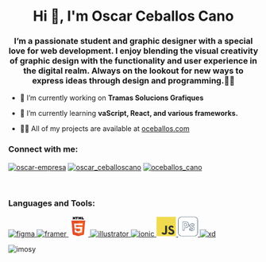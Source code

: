 <h1 align="center">Hi 👋, I'm Oscar Ceballos Cano</h1>
<h3 align="center">I’m a passionate student and graphic designer with a special love for web development. I enjoy blending the visual creativity of graphic design with the functionality and user experience in the digital realm. Always on the lookout for new ways to express ideas through design and programming.🚀✨</h3>

- 🔭 I’m currently working on **Tramas Solucions Grafiques**

- 🌱 I’m currently learning **vaScript, React, and various frameworks.**

- 👨‍💻 All of my projects are available at [oceballos.com](oceballos.com)

<h3 align="left">Connect with me:</h3>
<p align="left">
<a href="https://codepen.io/oscar-empresa" target="blank"><img align="center" src="https://raw.githubusercontent.com/rahuldkjain/github-profile-readme-generator/master/src/images/icons/Social/codepen.svg" alt="oscar-empresa" height="30" width="40" /></a>
<a href="https://instagram.com/oscar_ceballoscano" target="blank"><img align="center" src="https://raw.githubusercontent.com/rahuldkjain/github-profile-readme-generator/master/src/images/icons/Social/instagram.svg" alt="oscar_ceballoscano" height="30" width="40" /></a>
<a href="https://www.behance.net/oceballos_cano" target="blank"><img align="center" src="https://raw.githubusercontent.com/rahuldkjain/github-profile-readme-generator/master/src/images/icons/Social/behance.svg" alt="oceballos_cano" height="30" width="40" /></a>
</p>


<br>
<h3 align="left">Languages and Tools:</h3>
<p align="left"> <a href="https://www.figma.com/" target="_blank" rel="noreferrer"> <img src="https://www.vectorlogo.zone/logos/figma/figma-icon.svg" alt="figma" width="40" height="40"/> </a> <a href="https://www.framer.com/" target="_blank" rel="noreferrer"> <img src="https://www.vectorlogo.zone/logos/framer/framer-icon.svg" alt="framer" width="40" height="40"/> </a> <a href="https://www.w3.org/html/" target="_blank" rel="noreferrer"> <img src="https://raw.githubusercontent.com/devicons/devicon/master/icons/html5/html5-original-wordmark.svg" alt="html5" width="40" height="40"/> </a> <a href="https://www.adobe.com/in/products/illustrator.html" target="_blank" rel="noreferrer"> <img src="https://www.vectorlogo.zone/logos/adobe_illustrator/adobe_illustrator-icon.svg" alt="illustrator" width="40" height="40"/> </a> <a href="https://ionicframework.com" target="_blank" rel="noreferrer"> <img src="https://upload.wikimedia.org/wikipedia/commons/d/d1/Ionic_Logo.svg" alt="ionic" width="40" height="40"/> </a> <a href="https://developer.mozilla.org/en-US/docs/Web/JavaScript" target="_blank" rel="noreferrer"> <img src="https://raw.githubusercontent.com/devicons/devicon/master/icons/javascript/javascript-original.svg" alt="javascript" width="40" height="40"/> </a> <a href="https://www.photoshop.com/en" target="_blank" rel="noreferrer"> <img src="https://raw.githubusercontent.com/devicons/devicon/master/icons/photoshop/photoshop-line.svg" alt="photoshop" width="40" height="40"/> </a> <a href="https://www.adobe.com/products/xd.html" target="_blank" rel="noreferrer"> <img src="https://cdn.worldvectorlogo.com/logos/adobe-xd.svg" alt="xd" width="40" height="40"/> </a> </p>

<p align="left"> <img src="https://komarev.com/ghpvc/?username=imosy&label=Profile%20views&color=0e75b6&style=flat" alt="imosy" /> </p>
